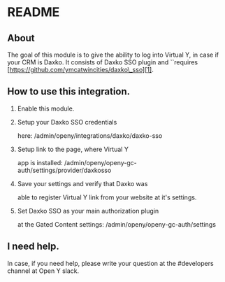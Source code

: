 # README

## About

The goal of this module is to give the ability to log into Virtual Y,
in case if your CRM is Daxko.
It consists of Daxko SSO plugin and
``requires [https://github.com/ymcatwincities/daxko\_sso][1].

## How to use this integration.

1. Enable this module.
2. Setup your Daxko SSO credentials

   here: /admin/openy/integrations/daxko/daxko-sso

3. Setup link to the page, where Virtual Y

   app is installed: /admin/openy/openy-gc-auth/settings/provider/daxkosso

4. Save your settings and verify that Daxko was

   able to register Virtual Y link from your website at it's settings.

5. Set Daxko SSO as your main authorization plugin

   at the Gated Content settings: /admin/openy/openy-gc-auth/settings

## I need help.

In case, if you need help, please write your question at the \#developers channel at Open Y slack.

[1]: https://github.com/ymcatwincities/daxko_sso
